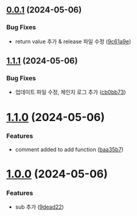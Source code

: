 ## [0.0.1](https://github.com/lyhlg/release-note/compare/v1.1.1...v0.0.1) (2024-05-06)


### Bug Fixes

* return value 추가 & release 파일 수정 ([9c61a9e](https://github.com/lyhlg/release-note/commit/9c61a9e9b3467e22effabec92471df09ed351102))



## [1.1.1](https://github.com/lyhlg/release-note/compare/v1.1.0...v1.1.1) (2024-05-06)


### Bug Fixes

* 업데이트 파일 수정, 체인지 로그 추가 ([cb0bb73](https://github.com/lyhlg/release-note/commit/cb0bb73f6491e3dd7f2ec6509d1ae26d719287a5))



# [1.1.0](https://github.com/lyhlg/release-note/compare/v1.0.0...v1.1.0) (2024-05-06)


### Features

* comment added to add function ([baa35b7](https://github.com/lyhlg/release-note/commit/baa35b75b581bb6ba860ad32f824d9606d1359d1))



# [1.0.0](https://github.com/lyhlg/release-note/compare/9dead22b60a0ff1d7f99c814cff1cc7ae6996608...v1.0.0) (2024-05-06)


### Features

* sub 추가 ([9dead22](https://github.com/lyhlg/release-note/commit/9dead22b60a0ff1d7f99c814cff1cc7ae6996608))



